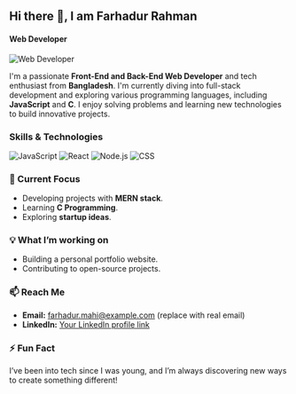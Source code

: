 ## Hi there 👋, I am Farhadur Rahman
#### Web Developer
![Web Developer](https://scontent-sin6-1.xx.fbcdn.net/v/t39.30808-6/460130854_122133057626336030_7513391007770198642_n.png?_nc_cat=111&ccb=1-7&_nc_sid=cc71e4&_nc_ohc=ATNkP4t_zogQ7kNvgGH1wps&_nc_ht=scontent-sin6-1.xx&_nc_gid=AY6DuFpu_MxEWdl1xCqefYv&oh=00_AYBD6zsEirgkpHsLiq80aBj4pTGiIRxItWjf365EHHQvSg&oe=66ECD28C)

   
I'm a passionate **Front-End and Back-End Web Developer** and tech enthusiast from **Bangladesh**. I'm currently diving into full-stack development and exploring various programming languages, including **JavaScript** and **C**. I enjoy solving problems and learning new technologies to build innovative projects.

### Skills & Technologies

![JavaScript](https://img.shields.io/badge/JavaScript-Expert-yellow?style=flat-square&logo=javascript)
![React](https://img.shields.io/badge/React-Intermediate-blue?style=flat-square&logo=react)
![Node.js](https://img.shields.io/badge/Node.js-Intermediate-green?style=flat-square&logo=nodedotjs)
![CSS](https://img.shields.io/badge/CSS-Advanced-blue?style=flat-square&logo=css3)


### 🔭 Current Focus
- Developing projects with **MERN stack**.
- Learning **C Programming**.
- Exploring **startup ideas**.

### 💡 What I’m working on
- Building a personal portfolio website.
- Contributing to open-source projects.

### 📫 Reach Me
- **Email:** farhadur.mahi@example.com (replace with real email)
- **LinkedIn:** [Your LinkedIn profile link](https://linkedin.com)

### ⚡ Fun Fact
I’ve been into tech since I was young, and I’m always discovering new ways to create something different!
